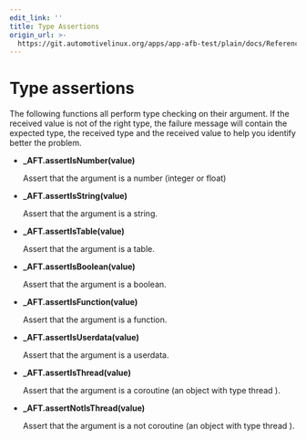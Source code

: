 ```yaml
---
edit_link: ''
title: Type Assertions
origin_url: >-
  https://git.automotivelinux.org/apps/app-afb-test/plain/docs/Reference/LuaUnitAssertionFunctions/5_TypeAssertions.md?h=icefish
---
```


<!-- WARNING: This file is generated by fetch_docs.js using /home/boron/Documents/AGL/docs-webtemplate/site/_data/tocs/apis_services/icefish/app-afb-test-developer-guides-api-services-book.yml -->

# Type assertions

The following functions all perform type checking on their argument. If the
received value is not of the right type, the failure message will contain the
expected type, the received type and the received value to help you identify
better the problem.

* **_AFT.assertIsNumber(value)**

    Assert that the argument is a number (integer or float)

* **_AFT.assertIsString(value)**

    Assert that the argument is a string.

* **_AFT.assertIsTable(value)**

    Assert that the argument is a table.

* **_AFT.assertIsBoolean(value)**

    Assert that the argument is a boolean.

* **_AFT.assertIsFunction(value)**

    Assert that the argument is a function.

* **_AFT.assertIsUserdata(value)**

    Assert that the argument is a userdata.

* **_AFT.assertIsThread(value)**

    Assert that the argument is a coroutine (an object with type thread ).

* **_AFT.assertNotIsThread(value)**

    Assert that the argument is a not coroutine (an object with type thread ).